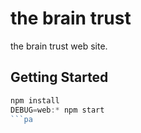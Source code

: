 # the brain trust

the brain trust web site.

## Getting Started

```js
npm install
DEBUG=web:* npm start
```pa
